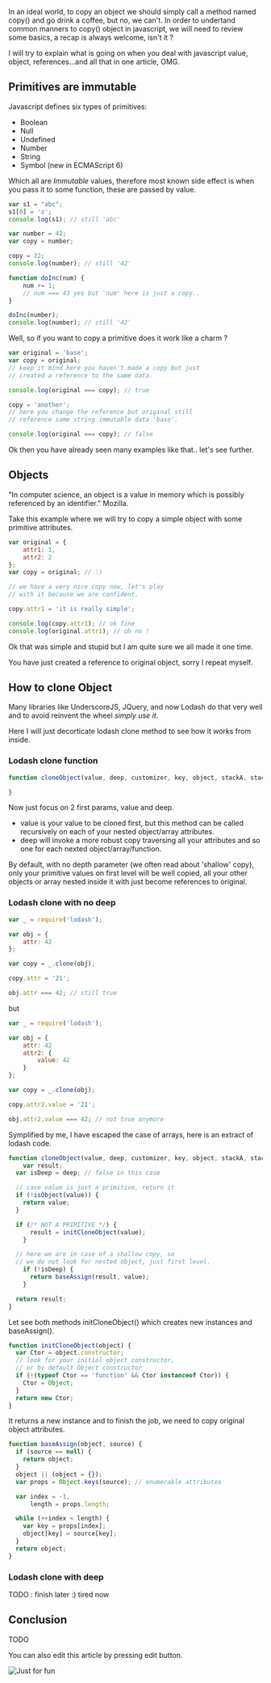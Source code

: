 
In an ideal world, to copy an object we should simply call a method named copy() and go drink a coffee, but no, we can't. In order to undertand common manners to copy() object in javascript, we will need to review some basics, a recap is always welcome, isn't it ?

I will try to explain what is going on when you deal with javascript value, object, references...and all that in one article, OMG.

## Primitives are immutable

Javascript defines six types of primitives:

 - Boolean
 - Null
 - Undefined
 - Number
 - String
 - Symbol (new in ECMAScript 6)

Which all are *Immutable* values, therefore most known side effect is when you pass it to some function, these are passed by value.

```javascript
var s1 = "abc";
s1[0] = 'z';
console.log(s1); // still 'abc'

var number = 42;
var copy = number;

copy = 22;
console.log(number); // still '42'

function doInc(num) {
	num += 1;
	// num === 43 yes but 'num' here is just a copy..
}

doInc(number);
console.log(number); // still '42'
```

Well, so if you want to copy a primitive does it work like a charm ?

```javascript
var original = 'base';
var copy = original;
// keep it mind here you haven't made a copy but just
// created a reference to the same data.

console.log(original === copy); // true

copy = 'another';
// here you change the reference but original still
// reference same string immutable data 'base'.

console.log(original === copy); // false

```
Ok then you have already seen many examples like that.. let's see further.

## Objects

"In computer science, an object is a value in memory which is possibly referenced by an identifier." Mozilla.

Take this example where we will try to copy a simple object with some primitive attributes.

```javascript
var original = {
	attr1: 1,
	attr2: 2
};
var copy = original; // :)

// we have a very nice copy now, let's play
// with it because we are confident.

copy.attr1 = 'it is really simple';

console.log(copy.attr1); // ok fine
console.log(original.attr1); // oh no !
```

Ok that was simple and stupid but I am quite sure we all made it one time.

You have just created a reference to original object, sorry I repeat myself.

## How to clone Object

Many libraries like UnderscoreJS, JQuery, and now Lodash do that very well and to avoid reinvent the wheel *simply use it*.

Here I will just decorticate lodash clone method to see how it works from inside.

### Lodash clone function

```javascript
function cloneObject(value, deep, customizer, key, object, stackA, stackB) {

}
```

Now just focus on 2 first params, value and deep.

- value is your value to be cloned first, but this method can be called recursively on each of your nested object/array attributes.
- deep will invoke a more robust copy traversing all your attributes and so one for each nexted object/array/function.

By default, with no depth parameter (we often read about 'shallow' copy), only your primitive values on first level will be well copied, all your other objects or array nested inside it with just become references to original.

### Lodash clone with no deep

```javascript
var _ = require('lodash');

var obj = {
    attr: 42
};

var copy = _.clone(obj);

copy.attr = '21';

obj.attr === 42; // still true
```

but

```javascript
var _ = require('lodash');

var obj = {
    attr: 42
    attr2: {
    	value: 42
	}
};

var copy = _.clone(obj);

copy.attr2.value = '21';

obj.attr2.value === 42; // not true anymore
```

Symplified by me, I have escaped the case of arrays, here is an extract of lodash code.

```javascript
function cloneObject(value, deep, customizer, key, object, stackA, stackB) {
	var result;
  var isDeep = deep; // false in this case

  // case value is just a primitive, return it
  if (!isObject(value)) {
    return value;
  }

  if (/* NOT A PRIMITIVE */) {
	  result = initCloneObject(value);
	}

  // here we are in case of a shallow copy, so
  // we do not look for nested object, just first level.
	if (!isDeep) {
	  return baseAssign(result, value);
	}

  return result;
}
```

Let see both methods initCloneObject() which creates new instances and baseAssign().

```javascript
function initCloneObject(object) {
  var Ctor = object.constructor;
  // look for your initial object constructor,
  // or by default Object constructor
  if (!(typeof Ctor == 'function' && Ctor instanceof Ctor)) {
    Ctor = Object;
  }
  return new Ctor;
}
```

It returns a new instance and to finish the job, we need to copy original object attributes.

```javascript
function baseAssign(object, source) {
  if (source == null) {
    return object;
  }
  object || (object = {});
  var props = Object.keys(source); // enumerable attributes

  var index = -1,
      length = props.length;

  while (++index < length) {
    var key = props[index];
    object[key] = source[key];
  }
  return object;
}
```

### Lodash clone with deep

TODO : finish later :) tired now

## Conclusion

TODO

You can also edit this article by pressing edit button.

![Just for fun](/images/posts/man-person-people-emotions.jpg)
